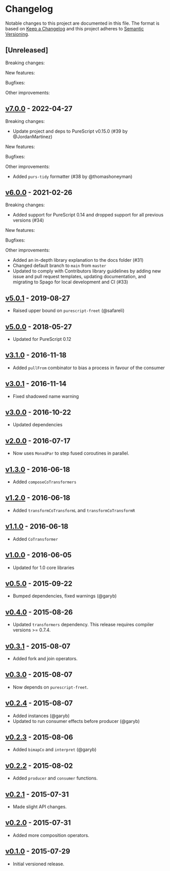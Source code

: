 # Changelog

Notable changes to this project are documented in this file. The format is based on [Keep a Changelog](https://keepachangelog.com/en/1.0.0/) and this project adheres to [Semantic Versioning](https://semver.org/spec/v2.0.0.html).

## [Unreleased]

Breaking changes:

New features:

Bugfixes:

Other improvements:

## [v7.0.0](https://github.com/purescript-contrib/purescript-coroutines/releases/tag/v7.0.0) - 2022-04-27

Breaking changes:
- Update project and deps to PureScript v0.15.0 (#39 by @JordanMartinez)

New features:

Bugfixes:

Other improvements:
- Added `purs-tidy` formatter (#38 by @thomashoneyman)

## [v6.0.0](https://github.com/purescript-contrib/purescript-coroutines/releases/tag/v6.0.0) - 2021-02-26

Breaking changes:
- Added support for PureScript 0.14 and dropped support for all previous versions (#34)

New features:

Bugfixes:

Other improvements:
- Added an in-depth library explanation to the docs folder (#31)
- Changed default branch to `main` from `master`
- Updated to comply with Contributors library guidelines by adding new issue and pull request templates, updating documentation, and migrating to Spago for local development and CI (#33)

## [v5.0.1](https://github.com/purescript-contrib/purescript-coroutines/releases/tag/v5.0.1) - 2019-08-27

- Raised upper bound on `purescript-freet` (@safareli)

## [v5.0.0](https://github.com/purescript-contrib/purescript-coroutines/releases/tag/v5.0.0) - 2018-05-27

- Updated for PureScript 0.12

## [v3.1.0](https://github.com/purescript-contrib/purescript-coroutines/releases/tag/v3.1.0) - 2016-11-18

- Added `pullFrom` combinator to bias a process in favour of the consumer

## [v3.0.1](https://github.com/purescript-contrib/purescript-coroutines/releases/tag/v3.0.1) - 2016-11-14

- Fixed shadowed name warning

## [v3.0.0](https://github.com/purescript-contrib/purescript-coroutines/releases/tag/v3.0.0) - 2016-10-22

- Updated dependencies

## [v2.0.0](https://github.com/purescript-contrib/purescript-coroutines/releases/tag/v2.0.0) - 2016-07-17

- Now uses `MonadPar` to step fused coroutines in parallel.

## [v1.3.0](https://github.com/purescript-contrib/purescript-coroutines/releases/tag/v1.3.0) - 2016-06-18

- Added `composeCoTransformers`

## [v1.2.0](https://github.com/purescript-contrib/purescript-coroutines/releases/tag/v1.2.0) - 2016-06-18

- Added `transformCoTransformL` and `transformCoTransformR`

## [v1.1.0](https://github.com/purescript-contrib/purescript-coroutines/releases/tag/v1.1.0) - 2016-06-18

- Added `CoTransformer`

## [v1.0.0](https://github.com/purescript-contrib/purescript-coroutines/releases/tag/v1.0.0) - 2016-06-05

- Updated for 1.0 core libraries

## [v0.5.0](https://github.com/purescript-contrib/purescript-coroutines/releases/tag/v0.5.0) - 2015-09-22

- Bumped dependencies, fixed warnings (@garyb)

## [v0.4.0](https://github.com/purescript-contrib/purescript-coroutines/releases/tag/v0.4.0) - 2015-08-26

- Updated `transformers` dependency. This release requires compiler versions >= 0.7.4.

## [v0.3.1](https://github.com/purescript-contrib/purescript-coroutines/releases/tag/v0.3.1) - 2015-08-07

- Added fork and join operators.

## [v0.3.0](https://github.com/purescript-contrib/purescript-coroutines/releases/tag/v0.3.0) - 2015-08-07

- Now depends on `purescript-freet`.

## [v0.2.4](https://github.com/purescript-contrib/purescript-coroutines/releases/tag/v0.2.4) - 2015-08-07

- Added instances (@garyb)
- Updated to run consumer effects before producer (@garyb)

## [v0.2.3](https://github.com/purescript-contrib/purescript-coroutines/releases/tag/v0.2.3) - 2015-08-06

- Added `bimapCo` and `interpret` (@garyb)

## [v0.2.2](https://github.com/purescript-contrib/purescript-coroutines/releases/tag/v0.2.2) - 2015-08-02

- Added `producer` and `consumer` functions.

## [v0.2.1](https://github.com/purescript-contrib/purescript-coroutines/releases/tag/v0.2.1) - 2015-07-31

- Made slight API changes.

## [v0.2.0](https://github.com/purescript-contrib/purescript-coroutines/releases/tag/v0.2.0) - 2015-07-31

- Added more composition operators.

## [v0.1.0](https://github.com/purescript-contrib/purescript-coroutines/releases/tag/v0.1.0) - 2015-07-29

- Initial versioned release.
